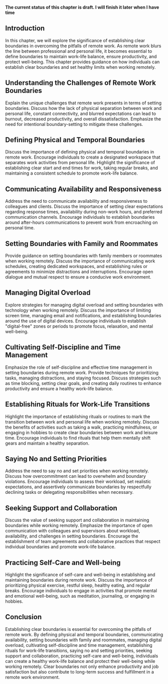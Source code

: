 **The current status of this chapter is draft. I will finish it later when I have time**

Introduction
------------

In this chapter, we will explore the significance of establishing clear boundaries in overcoming the pitfalls of remote work. As remote work blurs the line between professional and personal life, it becomes essential to define boundaries to maintain work-life balance, ensure productivity, and protect well-being. This chapter provides guidance on how individuals can establish clear boundaries and set healthy limits when working remotely.

Understanding the Challenges of Remote Work Boundaries
------------------------------------------------------

Explain the unique challenges that remote work presents in terms of setting boundaries. Discuss how the lack of physical separation between work and personal life, constant connectivity, and blurred expectations can lead to burnout, decreased productivity, and overall dissatisfaction. Emphasize the need for intentional boundary-setting to mitigate these challenges.

Defining Physical and Temporal Boundaries
-----------------------------------------

Discuss the importance of defining physical and temporal boundaries in remote work. Encourage individuals to create a designated workspace that separates work activities from personal life. Highlight the significance of establishing clear start and end times for work, taking regular breaks, and maintaining a consistent schedule to promote work-life balance.

Communicating Availability and Responsiveness
---------------------------------------------

Address the need to communicate availability and responsiveness to colleagues and clients. Discuss the importance of setting clear expectations regarding response times, availability during non-work hours, and preferred communication channels. Encourage individuals to establish boundaries around after-hours communications to prevent work from encroaching on personal time.

Setting Boundaries with Family and Roommates
--------------------------------------------

Provide guidance on setting boundaries with family members or roommates when working remotely. Discuss the importance of communicating work schedules, creating dedicated workspaces, and establishing rules or agreements to minimize distractions and interruptions. Encourage open dialogue and mutual respect to ensure a conducive work environment.

Managing Digital Overload
-------------------------

Explore strategies for managing digital overload and setting boundaries with technology when working remotely. Discuss the importance of limiting screen time, managing email and notifications, and establishing boundaries around the use of digital devices. Encourage individuals to establish "digital-free" zones or periods to promote focus, relaxation, and mental well-being.

Cultivating Self-Discipline and Time Management
-----------------------------------------------

Emphasize the role of self-discipline and effective time management in setting boundaries during remote work. Provide techniques for prioritizing tasks, managing distractions, and staying focused. Discuss strategies such as time blocking, setting clear goals, and creating daily routines to enhance productivity and ensure a healthy work-life balance.

Establishing Rituals for Work-Life Transitions
----------------------------------------------

Highlight the importance of establishing rituals or routines to mark the transition between work and personal life when working remotely. Discuss the benefits of activities such as taking a walk, practicing mindfulness, or engaging in hobbies to create clear boundaries between work and leisure time. Encourage individuals to find rituals that help them mentally shift gears and maintain a healthy separation.

Saying No and Setting Priorities
--------------------------------

Address the need to say no and set priorities when working remotely. Discuss how overcommitment can lead to overwhelm and boundary violations. Encourage individuals to assess their workload, set realistic expectations, and assertively communicate boundaries by respectfully declining tasks or delegating responsibilities when necessary.

Seeking Support and Collaboration
---------------------------------

Discuss the value of seeking support and collaboration in maintaining boundaries while working remotely. Emphasize the importance of open communication with colleagues and supervisors about workload, availability, and challenges in setting boundaries. Encourage the establishment of team agreements and collaborative practices that respect individual boundaries and promote work-life balance.

Practicing Self-Care and Well-being
-----------------------------------

Highlight the significance of self-care and well-being in establishing and maintaining boundaries during remote work. Discuss the importance of prioritizing physical exercise, restful sleep, healthy eating, and regular breaks. Encourage individuals to engage in activities that promote mental and emotional well-being, such as meditation, journaling, or engaging in hobbies.

Conclusion
----------

Establishing clear boundaries is essential for overcoming the pitfalls of remote work. By defining physical and temporal boundaries, communicating availability, setting boundaries with family and roommates, managing digital overload, cultivating self-discipline and time management, establishing rituals for work-life transitions, saying no and setting priorities, seeking support and collaboration, practicing self-care and well-being, individuals can create a healthy work-life balance and protect their well-being while working remotely. Clear boundaries not only enhance productivity and job satisfaction but also contribute to long-term success and fulfillment in a remote work environment.
